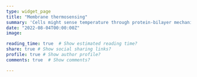 ```yaml
---
type: widget_page
title: "Membrane thermosensing"
summary: 'Cells might sense temperature through protein-bilayer mechanical interactions'
date: "2022-08-04T00:00:00Z"
image:

reading_time: true  # Show estimated reading time?
share: true # Show social sharing links?
profile: true # Show author profile?
comments: true  # Show comments?

---
```

